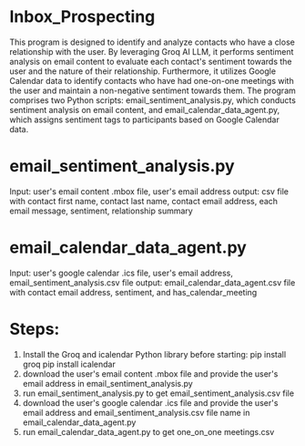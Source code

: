 # Inbox_Prospecting

This program is designed to identify and analyze contacts who have a close relationship with the user. By leveraging Groq AI LLM, it performs sentiment analysis on email content to evaluate each contact's sentiment towards the user and the nature of their relationship. Furthermore, it utilizes Google Calendar data to identify contacts who have had one-on-one meetings with the user and maintain a non-negative sentiment towards them. The program comprises two Python scripts: email_sentiment_analysis.py, which conducts sentiment analysis on email content, and email_calendar_data_agent.py, which assigns sentiment tags to participants based on Google Calendar data.

# email_sentiment_analysis.py
Input: user's email content .mbox file, user's email address
output: csv file with contact first name, contact last name, contact email address, each email message, sentiment, relationship summary

# email_calendar_data_agent.py
Input: user's google calendar .ics file, user's email address, email_sentiment_analysis.csv file
output: email_calendar_data_agent.csv file with contact email address, sentiment, and has_calendar_meeting

# Steps:
1. Install the Groq and icalendar Python library before starting: 
pip install groq
pip install icalendar
2. download the user's email content .mbox file and provide the user's email address in email_sentiment_analysis.py
3. run email_sentiment_analysis.py to get email_sentiment_analysis.csv file
4. download the user's google calendar .ics file and provide the user's email address and email_sentiment_analysis.csv file name in email_calendar_data_agent.py
5. run email_calendar_data_agent.py to get one_on_one meetings.csv




